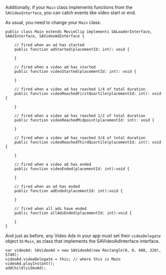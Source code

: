 Additionally, if your `Main` class implements functions from the `SAVideoInterface`, you can catch events like video start or end.

As usual, you need to change your `Main` class:

```
public class Main extends MovieClip implements SALoaderInterface, SAAdInterface, SAVideoAdInterface {
	
	// fired when an ad has started
	public function adStarted(placementId: int): void {

	}	
	
	// fired when a video ad has started
	public function videoStarted(placementId: int): void {

	}
		
	// fired when a video ad has reached 1/4 of total duration
	public function videoReachedFirstQuartile(placementId: int): void {

	}
		
	// fired when a video ad has reached 1/2 of total duration
	public function videoReachedMidpoint(placementId: int): void {

	}
		
	// fired when a video ad has reached 3/4 of total duration
	public function videoReachedThirdQuartile(placementId: int): void {

	}
		
	// fired when a video ad has ended
	public function videoEnded(placementId: int):void {

	}
		
	// fired when an ad has ended
	public function adEnded(placementId: int):void {

	}
		
	// fired when all ads have ended
	public function allAdsEnded(placementId: int):void {

	}
}
```

And just as before, any Video Ads in your app must set their `videoDelegate` object to `Main`, as class that implements the SAVideoAdInterface interface.

```
var videoAd: SAVideoAd = new SAVideoAd(new Rectangle(0, 0, 480, 320), 5740);
videoAd.videoDelegate = this; // where this is Main
videoAd.playInstant();
addChild(videoAd);

```